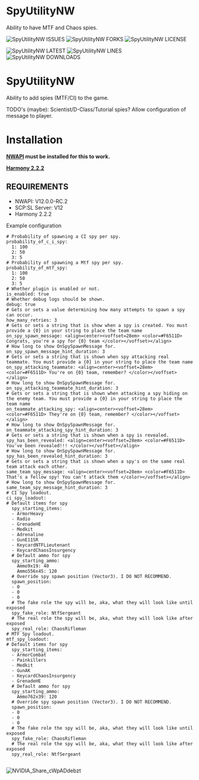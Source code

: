 # SpyUtilityNW
Ability to have MTF and Chaos spies. 



![SpyUtilityNW ISSUES](https://img.shields.io/github/issues/Undid-Iridium/SpyUtilityNW)
![SpyUtilityNW FORKS](https://img.shields.io/github/forks/Undid-Iridium/SpyUtilityNW)
![SpyUtilityNW LICENSE](https://img.shields.io/github/license/Undid-Iridium/SpyUtilityNW)


![SpyUtilityNW LATEST](https://img.shields.io/github/v/release/Undid-Iridium/SpyUtilityNW?include_prereleases&style=flat-square)
![SpyUtilityNW LINES](https://img.shields.io/tokei/lines/github/Undid-Iridium/SpyUtilityNW)
![SpyUtilityNW DOWNLOADS](https://img.shields.io/github/downloads/Undid-Iridium/SpyUtilityNW/total?style=flat-square)


# SpyUtilityNW

Ability to add spies (MTF/CI) to the game. 

TODO's (maybe):
Scientist/D-Class/Tutorial spies?
Allow configuration of message to player.

# Installation

**[NWAPI](https://github.com/northwood-studios/NwPluginAPI) must be installed for this to work.**

**[Harmony 2.2.2](https://github.com/pardeike/Harmony/releases/tag/v2.2.2.0)**

## REQUIREMENTS
* NWAPI: V12.0.0-RC.2
* SCP:SL Server: V12
* Harmony 2.2.2



Example configuration
```
# Probability of spawning a CI spy per spy.
probability_of_c_i_spy:
  1: 100
  2: 50
  3: 5
# Probability of spawning a Mtf spy per spy.
probability_of_mtf_spy:
  1: 100
  2: 50
  3: 5
# Whether plugin is enabled or not.
is_enabled: true
# Whether debug logs should be shown.
debug: true
# Gets or sets a value determining how many attempts to spawn a spy can occur.
how_many_retries: 3
# Gets or sets a string that is show when a spy is created. You must provide a {0} in your string to place the team name
on_spy_spawn_message: <align=center><voffset=28em> <color=#F6511D> Congrats, you're a spy for {0} team </color></voffset></align>
# How long to show OnSpySpawnMessage for.
on_spy_spawn_message_hint_duration: 3
# Gets or sets a string that is shown when spy attacking real teammate. You must provide a {0} in your string to place the team name
on_spy_attacking_teammate: <align=center><voffset=28em> <color=#F6511D> You're on {0} team, remember? </color></voffset></align>
# How long to show OnSpySpawnMessage for.
on_spy_attacking_teammate_hint_duration: 3
# Gets or sets a string that is shown when attacking a spy hiding on the enemy team. You must provide a {0} in your string to place the team name
on_teammate_attacking_spy: <align=center><voffset=28em> <color=#F6511D> They're on {0} team, remember? </color></voffset></align>
# How long to show OnSpySpawnMessage for.
on_teammate_attacking_spy_hint_duration: 3
# Gets or sets a string that is shown when a spy is revealed.
spy_has_been_revealed: <align=center><voffset=28em> <color=#F6511D> You've been revealed!!! </color></voffset></align>
# How long to show OnSpySpawnMessage for.
spy_has_been_revealed_hint_duration: 3
# Gets or sets a string that is shown when a spy's on the same real team attack each other.
same_team_spy_message: <align=center><voffset=28em> <color=#F6511D> That's a fellow spy! You can't attack them </color></voffset></align>
# How long to show OnSpySpawnMessage for.
same_team_spy_message_hint_duration: 3
# CI Spy loadout.
ci_spy_loadout:
# Default items for spy
  spy_starting_items:
  - ArmorHeavy
  - Radio
  - GrenadeHE
  - Medkit
  - Adrenaline
  - GunE11SR
  - KeycardNTFLieutenant
  - KeycardChaosInsurgency
  # Default ammo for spy
  spy_starting_ammo:
    Ammo9x19: 40
    Ammo556x45: 120
  # Override spy spawn position (Vector3). I DO NOT RECOMMEND.
  spawn_position:
  - 0
  - 0
  - 0
  # The fake role the spy will be, aka, what they will look like until exposed
  spy_fake_role: NtfSergeant
  # The real role the spy will be, aka, what they will look like after exposed
  spy_real_role: ChaosRifleman
# MTF Spy loadout.
mtf_spy_loadout:
# Default items for spy
  spy_starting_items:
  - ArmorCombat
  - Painkillers
  - Medkit
  - GunAK
  - KeycardChaosInsurgency
  - GrenadeHE
  # Default ammo for spy
  spy_starting_ammo:
    Ammo762x39: 120
  # Override spy spawn position (Vector3). I DO NOT RECOMMEND.
  spawn_position:
  - 0
  - 0
  - 0
  # The fake role the spy will be, aka, what they will look like until exposed
  spy_fake_role: ChaosRifleman
  # The real role the spy will be, aka, what they will look like after exposed
  spy_real_role: NtfSergeant


 ```
 ![NVIDIA_Share_cWpADdebzt](https://user-images.githubusercontent.com/24619207/209059478-0fd54345-3cd3-4edd-8b31-6715989d0027.png)

